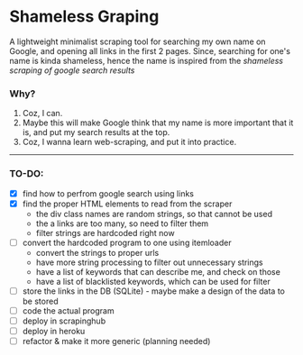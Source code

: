 # Shameless Graping
A lightweight minimalist scraping tool for searching my own name on Google, and opening all links in the first 2 pages. 
Since, searching for one's name is kinda shameless, hence the name is inspired from the _shameless scraping of google search results_

### Why?
1. Coz, I can. 
2. Maybe this will make Google think that my name is more important that it is, and put my search results at the top. 
3. Coz, I wanna learn web-scraping, and put it into practice.

---

### TO-DO:
- [x] find how to perfrom google search using links
- [x] find the proper HTML elements to read from the scraper
    * the div class names are random strings, so that cannot be used
    * the a links are too many, so need to filter them
    * filter strings are hardcoded right now
- [ ] convert the hardcoded program to one using itemloader
    * convert the strings to proper urls
    * have more string processing to filter out unnecessary strings
    * have a list of keywords that can describe me, and check on those
    * have a list of blacklisted keywords, which can be used for filter
- [ ] store the links in the DB (SQLite) - maybe make a design of the data to be stored
- [ ] code the actual program
- [ ] deploy in scrapinghub
- [ ] deploy in heroku
- [ ] refactor & make it more generic (planning needed)